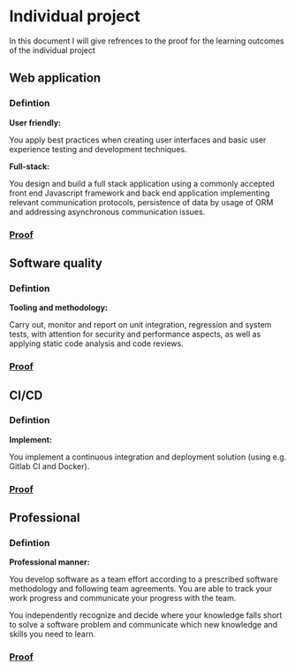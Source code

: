 # Individual project
In this document I will give refrences to the proof for the learning outcomes of the individual project

## Web application
### Defintion
**User friendly:** 

You apply best practices when creating user interfaces and basic user experience testing and development techniques.

**Full-stack:** 

You design and build a full stack application using a commonly accepted front end Javascript framework and back end application implementing relevant communication protocols, persistence of data by usage of ORM and addressing asynchronous communication issues.
### [Proof](../Individual-project/Web-application.md)

## Software quality
### Defintion
**Tooling and methodology:** 

Carry out, monitor and report on unit integration, regression and system tests, with attention for security and performance aspects, as well as applying static code analysis and code reviews.
### [Proof](../Individual-project/Software-quality.md)

## CI/CD
### Defintion
**Implement:**

You implement a continuous integration and deployment solution (using e.g. Gitlab CI and Docker).
### [Proof](../Individual-project/CI-CD.md)

## Professional
### Defintion
**Professional manner:**

You develop software as a team effort according to a prescribed software methodology and following team agreements. You are able to track your work progress and communicate your progress with the team.

You  independently recognize and decide where your knowledge falls short to solve a software problem and  communicate which new knowledge and skills you need to learn.
### [Proof](../Individual-project/Profesional.md)
